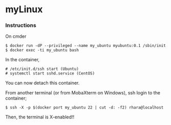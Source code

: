 # myLinux

### Instructions

On cmder
```
$ docker run -dP --privileged --name my_ubuntu myubuntu:0.1 /sbin/init
$ docker exec -ti my_ubuntu bash
```

In the container,
```
# /etc/init.d/ssh start (Ubuntu)
# systemctl start sshd.service (CentOS)
```

You can now detach this container.

From another terminal (or from MobaXterm on Windows), ssh login to the container;

```
$ ssh -X -p $(docker port my_ubuntu 22 | cut -d: -f2) rhara@localhost
```

Then, the terminal is X-enabled!!
